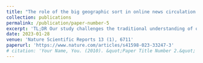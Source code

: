 ```yaml
---
title: "The role of the big geographic sort in online news circulation among US Reddit users"
collection: publications
permalink: /publication/paper-number-5
excerpt: 'TL;DR Our study challenges the traditional understanding of online news circulation, demonstrating that it is not just individual characteristics and social media algorithms at play, but also the influence of localized *offline* self-segregation (the Big Sort) in the US. The study underscores that the diffusion of news, especially misinformation, is significantly influenced by state-level personality, cultural factors, and education levels, highlighting the geographical nature of online interactions. '
date: 2023-01-28
venue: 'Nature Scientific Reports 13 (1), 6711'
paperurl: 'https://www.nature.com/articles/s41598-023-33247-3'
# citation: 'Your Name, You. (2010). &quot;Paper Title Number 2.&quot; <i>Journal 1</i>. 1(2).'
---
```

<!-- This paper is about the number 2. The number 3 is left for future work.

[Download paper here](http://academicpages.github.io/files/paper2.pdf) -->

<!-- Recommended citation: Your Name, You. (2010). "Paper Title Number 2." <i>Journal 1</i>. 1(2). -->

